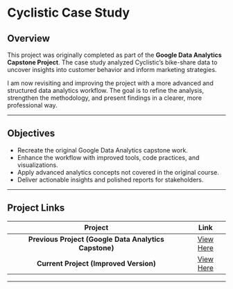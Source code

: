 # Cyclistic Case Study

## Overview
This project was originally completed as part of the **Google Data Analytics Capstone Project**. The case study analyzed Cyclistic’s bike-share data to uncover insights into customer behavior and inform marketing strategies.

I am now revisiting and improving the project with a more advanced and structured data analytics workflow. The goal is to refine the analysis, strengthen the methodology, and present findings in a clearer, more professional way.

---

## Objectives
- Recreate the original Google Data Analytics capstone work.
- Enhance the workflow with improved tools, code practices, and visualizations.
- Apply advanced analytics concepts not covered in the original course.
- Deliver actionable insights and polished reports for stakeholders.

---

## Project Links

| Project | Link |
|:-------:|:----:|
| **Previous Project (Google Data Analytics Capstone)** | [View Here]() |
| **Current Project (Improved Version)** | [View Here]() |

---
